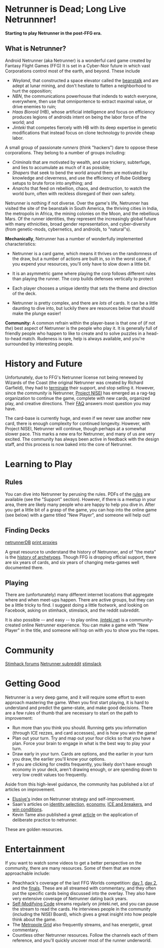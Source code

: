 # Netrunner is Dead; Long Live Netrunnner!
**Starting to play Netrunner in the post-FFG era.**

## What is Netrunner?

Android Netrunner (aka Netrunner) is a wonderful card game created by Fantasy Flight Games (FFG)
It is set in a Cyber-Noir future in which vast Corporations control most of the earth, and beyond.
These include
- *Weyland*, that constructed a space elevator called the [beanstalk]() and are adept at lunar mining, and don't hesitate to flatten a neighborhood to hurt the opposition;
- *NBN*, the communications powerhouse that indends to watch everyone, everywhere, then use that omnipontence to extract maximal value, or drive enemies to ruin;
- *Haas Bioroid* (HB), whose artificial intelligence and focus on efficiency produces legions of androids intent on being the labor force of the world; and
- *Jinteki* that competes fiercely with HB with its deep expertise in genetic modifications that instead focus on clone technology to provide cheap labor.

A small group of passionate *runners* (think "hackers") dare to oppose these corporations.
They belong to a number of groups including:
- *Criminals* that are motivated by wealth, and use trickery, subterfuge, and lies to accumulate as much of it as possible;
- *Shapers* that seek to bend the world around them are motivated by knowledge and cleverness, and use the efficiency of Rube Goldberg setups to brute force into anything; and
- *Anarchs* that feed on rebellion, chaos, and destruction, to watch the world burn, often with reckless disregard of their own safety.

Netrunner is nothing if not diverse.
Over the game's life, Netrunner has visited the site of the beanstalk in South America, the thriving cities in India, the metropolis in Africa, the mining colonies on the Moon, and the rebellious Mars.
Of the runner identities, they represent the increasingly global future with many ethnicities, broad gender representation, and cyber-diversity (from genetic-mods, cybernetics, and androids, to "natural"s).

**Mechanically**, Netrunner has a number of wonderfully implemented characteristics:

- Netrunner is a card game, which means it thrives on the randomness of the draw, but a number of actions are built in, so in the worst case, if you expend your resources, you'll only have to slow down a little bit.
- It is an asymmetric game where playing the corp follows different rules than playing the runner.
	The corp builds defenses vertically to protect

- Each player chooses a unique identity that sets the theme and direction of the deck.
- Netrunner is pretty complex, and there are *lots* of cards.
	It can be a little daunting to dive into, but luckily there are resources below that should make the plunge easier!

**Community:**
A common refrain within the player-base is that one of (if not *the*) best aspect of Netrunner is the people who play it.
It is generally full of friendly people who happen to like to create and to solve puzzles in a head-to-head match.
Rudeness is rare, help is always available, and you're surrounded by interesting people.

# History and Future

Unfortunately, due to FFG's Netrunner license not being renewed by Wizards of the Coast (the original Netrunner was created by Richard Garfield), they had to [terminate](https://www.fantasyflightgames.com/en/news/2018/6/8/jacking-out/) their support, and stop selling it.
However, since the *community* is Netrunner, [Project NISEI](https://stimhack.com/introducing-nisei-a-fan-organization-dedicated-to-continuing-netrunner/) has emerged as a rag-tag organization to continue the game, complete with new cards, organized play, and creative directions.
Their [FAQ](https://docs.google.com/document/d/19cmyorS5id67CIhRd28e7q-dHHvvKjShNRtGDQYg8AM/edit) answers most question you may have.

The card-base is currently huge, and even if we never saw another new card, there is enough complexity for continued longevity.
However, with Project NISEI, Netrunner will continue, though perhaps at a somewhat slower pace.
This marks a new era for Netrunner, and many of us are very excited.
The community has always been active in feedback with the design staff, and this process is now baked into the core of Netrunner.

# Learning to Play

## Rules

You can dive into Netrunner by perusing the rules.
PDFs of the [rules](https://www.fantasyflightgames.com/en/products/android-netrunner-the-card-game/) are available (see the "Support" section).
However, if there is a meetup in your area, there are likely many people who are happy to help you dive in.
After you get a little bit of a grasp of the game, you can hop into the online game (see below) with a game titled "New Player", and someone will help out!

## Finding Decks

[netrunnerDB](http://www.netrunnerdb.com/)
[print proxies](https://gparmer.github.io/anrproxy/?id=49800)

A great resource to understand the history of Netrunner, and of "the meta" is the [history of archetypes](https://docs.google.com/presentation/d/1DVyaSGnzbha30yd2FAHL2TUrTkYOcNstOPCyx4QHlEU/edit#slide=id.g163f2816ec_0_58).
Though FFG is dropping official support, there are six years of cards, and six years of changing meta-games well documented there.

## Playing

There are (unfortunately) many different internet locations that aggregate where and when meet-ups happen.
There are active groups, but they can be a little tricky to find.
I suggest doing a little footwork, and looking on Facebook, asking on stimhack, stimslack, and the reddit subreddit.

It is also possible -- and easy -- to play online.
[jinteki.net](https://www.jinteki.net/) is a community-created online Netrunner experience.
You can make a game with "New Player" in the title, and someone will hop on with you to show you the ropes.

# Community

[Stimhack forums](https://forum.stimhack.com/)
[Netrunner subreddit](http://netrunner.reddit.com/)
[stimslack]()

# Getting Good

Netrunner is a very deep game, and it will require some effort to even approach mastering the game.
When you first start playing, it is hard to understand and predict the game-state, and make good decisions.
There are a few rules of thumb that are necessary to start on the path to improvement:

- Run more than you think you should.
	Running gets you information (through ICE rezzes, and card accesses), and is how you win the game!
- Plan out your turn.
	Try and map out your four clicks so that you have a plan.
	Force your brain to engage in what is the best way to play your turn.
- Draw early in your turn.
	Cards are options, and the earlier in your turn you draw, the earlier you'll know your options.
- If you are clicking for credits frequently, you likely don't have enough economy in your deck, aren't drawing enough, or are spending down to very low credit values too frequently.

Aside from this high-level guidance, the community has published a lot of articles on improvement.

- [Elusive's](https://stimhack.com/the-skills-of-netrunner-index/) index on Netrunner strategy and self-improvement.
- Saan's articles on [identity selection](https://stimhack.com/the-most-consistent-card-in-your-deck/), [economy](https://stimhack.com/giving-your-deck-enough-credit/), [ICE and breakers](https://stimhack.com/ice-and-icebreakers/), and [win conditions](https://stimhack.com/win-conditions/).
- Kevin Tame also published a great [article](https://stimhack.com/how-deliberate-practice-helps-me-become-a-better-netrunner-player-by-kevin-tame/) on the application of deliberate practice to netrunner.

These are golden resources.

# Entertainment

If you want to watch some videos to get a better perspective on the community, there are many resources.
Some of them that are more approachable include:

- Peachhack's coverage of the last FFG Worlds competition: [day 1](https://www.twitch.tv/videos/309975216), [day 2](https://www.twitch.tv/videos/309975350), and the [finals](https://www.twitch.tv/videos/309975967).
	These are all streamed with commentary, and they often put the specific cards being discussed into the overlay.
	They also have very extensive coverage of Netrunner dating back years.
- [Self-Modifying Code](https://www.youtube.com/channel/UCrcjou2_8t7wFun9m68Ufyg) streams regularly on jinteki.net, and you can pause the stream to read the cards.
	He interviews people in the community (including the NISEI Board), which gives a great insight into how people think about the game.
- The [Metropole Grid](https://www.youtube.com/channel/UCQ7hPuO4R15t0qAKnjFi-Iw) also frequently streams, and has energetic, great commentary.
- Countless other Netrunner resources.
	Follow the channels each of them reference, and you'll quickly uncover most of the runner underworld.
